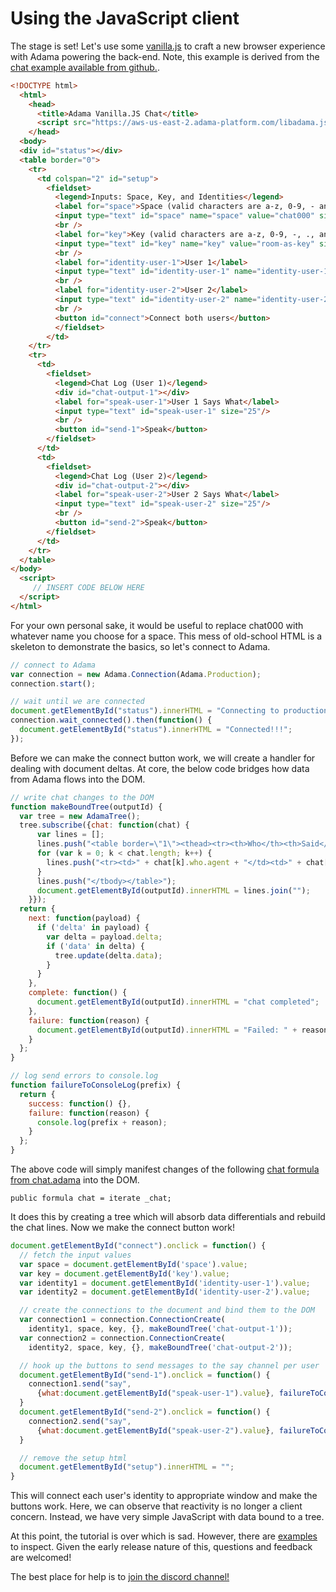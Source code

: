 # Using the JavaScript client

The stage is set! Let's use some [vanilla.js](http://vanilla-js.com/) to craft a new browser experience with Adama powering the back-end.
Note, this example is derived from the [chat example available from github.](https://github.com/mathgladiator/adama-lang/tree/master/examples/vanilla-chat).

```html
<!DOCTYPE html>
  <html>
    <head>
      <title>Adama Vanilla.JS Chat</title>
      <script src="https://aws-us-east-2.adama-platform.com/libadama.js"></script>
    </head>
  <body>
  <div id="status"></div>
  <table border="0">
    <tr>
      <td colspan="2" id="setup">
        <fieldset>
          <legend>Inputs: Space, Key, and Identities</legend>
          <label for="space">Space (valid characters are a-z, 0-9, - and _)</label>
          <input type="text" id="space" name="space" value="chat000" size="100"/>
          <br />
          <label for="key">Key (valid characters are a-z, 0-9, -, ., and _)</label>
          <input type="text" id="key" name="key" value="room-as-key" size="100"/>
          <br />
          <label for="identity-user-1">User 1</label>
          <input type="text" id="identity-user-1" name="identity-user-1" size="100"/>
          <br />
          <label for="identity-user-2">User 2</label>
          <input type="text" id="identity-user-2" name="identity-user-2" size="100"/>
          <br />
          <button id="connect">Connect both users</button>
          </fieldset>
        </td>
    </tr>
    <tr>
      <td>
        <fieldset>
          <legend>Chat Log (User 1)</legend>
          <div id="chat-output-1"></div>
          <label for="speak-user-1">User 1 Says What</label>
          <input type="text" id="speak-user-1" size="25"/>
          <br />
          <button id="send-1">Speak</button>
        </fieldset>
      </td>
      <td>
        <fieldset>
          <legend>Chat Log (User 2)</legend>
          <div id="chat-output-2"></div>
          <label for="speak-user-2">User 2 Says What</label>
          <input type="text" id="speak-user-2" size="25"/>
          <br />
          <button id="send-2">Speak</button>
        </fieldset>
      </td>
    </tr>
  </table>
</body>
  <script>
     // INSERT CODE BELOW HERE
  </script>
</html>
```

For your own personal sake, it would be useful to replace chat000 with whatever name you choose for a space.
This mess of old-school HTML is a skeleton to demonstrate the basics, so let's connect to Adama.


```javascript
// connect to Adama
var connection = new Adama.Connection(Adama.Production);
connection.start();

// wait until we are connected
document.getElementById("status").innerHTML = "Connecting to production...";
connection.wait_connected().then(function() {
  document.getElementById("status").innerHTML = "Connected!!!";
});
```

Before we can make the connect button work, we will create a handler for dealing with document deltas.
At core, the below code bridges how data from Adama flows into the DOM.

```javascript
// write chat changes to the DOM
function makeBoundTree(outputId) {
  var tree = new AdamaTree();
  tree.subscribe({chat: function(chat) {
      var lines = [];
      lines.push("<table border=\"1\"><thead><tr><th>Who</th><th>Said</th></tr></thead><tbody>");
      for (var k = 0; k < chat.length; k++) {
        lines.push("<tr><td>" + chat[k].who.agent + "</td><td>" + chat[k].what + "</td></tr>");
      }
      lines.push("</tbody></table>");
      document.getElementById(outputId).innerHTML = lines.join("");
    }});
  return {
    next: function(payload) {
      if ('delta' in payload) {
        var delta = payload.delta;
        if ('data' in delta) {
          tree.update(delta.data);
        }
      }
    },
    complete: function() {
      document.getElementById(outputId).innerHTML = "chat completed";
    },
    failure: function(reason) {
      document.getElementById(outputId).innerHTML = "Failed: " + reason;
    }
  };
}

// log send errors to console.log
function failureToConsoleLog(prefix) {
  return {
    success: function() {},
    failure: function(reason) {
      console.log(prefix + reason);
    }
  };
}
```

The above code will simply manifest changes of the following [chat formula from chat.adama](04-space.md) into the DOM.

```adama
public formula chat = iterate _chat;
```

It does this by creating a tree which will absorb data differentials and rebuild the chat lines.
Now we make the connect button work!

```javascript
document.getElementById("connect").onclick = function() {
  // fetch the input values
  var space = document.getElementById('space').value;
  var key = document.getElementById('key').value;
  var identity1 = document.getElementById('identity-user-1').value;
  var identity2 = document.getElementById('identity-user-2').value;

  // create the connections to the document and bind them to the DOM
  var connection1 = connection.ConnectionCreate(
    identity1, space, key, {}, makeBoundTree('chat-output-1'));
  var connection2 = connection.ConnectionCreate(
    identity2, space, key, {}, makeBoundTree('chat-output-2'));

  // hook up the buttons to send messages to the say channel per user
  document.getElementById("send-1").onclick = function() {
    connection1.send("say",
      {what:document.getElementById("speak-user-1").value}, failureToConsoleLog("user-1 send:"));
  }
  document.getElementById("send-2").onclick = function() {
    connection2.send("say",
      {what:document.getElementById("speak-user-2").value}, failureToConsoleLog("user-2 send:"));
  }

  // remove the setup html
  document.getElementById("setup").innerHTML = "";
}
```

This will connect each user's identity to appropriate window and make the buttons work.
Here, we can observe that reactivity is no longer a client concern.
Instead, we have very simple JavaScript with data bound to a tree.

At this point, the tutorial is over which is sad. However, there are [examples](/examples/start/md) to inspect.
Given the early release nature of this, questions and feedback are welcomed!

The best place for help is to [join the discord channel!](https://discord.gg/W3Cj4By)


